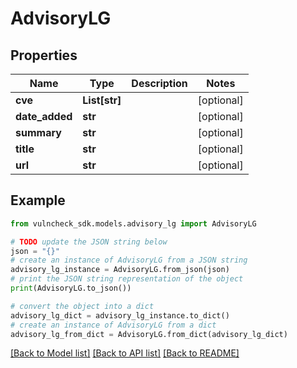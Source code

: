 # AdvisoryLG


## Properties

Name | Type | Description | Notes
------------ | ------------- | ------------- | -------------
**cve** | **List[str]** |  | [optional] 
**date_added** | **str** |  | [optional] 
**summary** | **str** |  | [optional] 
**title** | **str** |  | [optional] 
**url** | **str** |  | [optional] 

## Example

```python
from vulncheck_sdk.models.advisory_lg import AdvisoryLG

# TODO update the JSON string below
json = "{}"
# create an instance of AdvisoryLG from a JSON string
advisory_lg_instance = AdvisoryLG.from_json(json)
# print the JSON string representation of the object
print(AdvisoryLG.to_json())

# convert the object into a dict
advisory_lg_dict = advisory_lg_instance.to_dict()
# create an instance of AdvisoryLG from a dict
advisory_lg_from_dict = AdvisoryLG.from_dict(advisory_lg_dict)
```
[[Back to Model list]](../README.md#documentation-for-models) [[Back to API list]](../README.md#documentation-for-api-endpoints) [[Back to README]](../README.md)


